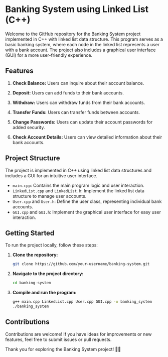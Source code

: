 # Banking System using Linked List (C++)

Welcome to the GitHub repository for the Banking System project implemented in C++ with linked list data structure. This program serves as a basic banking system, where each node in the linked list represents a user with a bank account. The project also includes a graphical user interface (GUI) for a more user-friendly experience.

## Features

1. **Check Balance:** Users can inquire about their account balance.

2. **Deposit:** Users can add funds to their bank accounts.

3. **Withdraw:** Users can withdraw funds from their bank accounts.

4. **Transfer Funds:** Users can transfer funds between accounts.

5. **Change Passwords:** Users can update their account passwords for added security.

6. **Check Account Details:** Users can view detailed information about their bank accounts.

## Project Structure

The project is implemented in C++ using linked list data structures and includes a GUI for an intuitive user interface.

- `main.cpp`: Contains the main program logic and user interaction.
- `LinkedList.cpp` and `LinkedList.h`: Implement the linked list data structure to manage user accounts.
- `User.cpp` and `User.h`: Define the user class, representing individual bank accounts.
- `GUI.cpp` and `GUI.h`: Implement the graphical user interface for easy user interaction.

## Getting Started

To run the project locally, follow these steps:

1. **Clone the repository:**
   ```bash
   git clone https://github.com/your-username/banking-system.git
   ```

2. **Navigate to the project directory:**
   ```bash
   cd banking-system
   ```

3. **Compile and run the program:**
   ```bash
   g++ main.cpp LinkedList.cpp User.cpp GUI.cpp -o banking_system
   ./banking_system
   ```

## Contributions

Contributions are welcome! If you have ideas for improvements or new features, feel free to submit issues or pull requests.

Thank you for exploring the Banking System project! 🏦🚀
